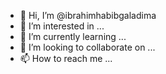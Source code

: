 - 👋 Hi, I’m @ibrahimhabibgaladima
- 👀 I’m interested in ...
- 🌱 I’m currently learning ...
- 💞️ I’m looking to collaborate on ...
- 📫 How to reach me ...

<!---
ibrahimhabibgaladima/ibrahimhabibgaladima is a ✨ special ✨ repository because its `README.md` (this file) appears on your GitHub profile.
You can click the Preview link to take a look at your changes.
--->
